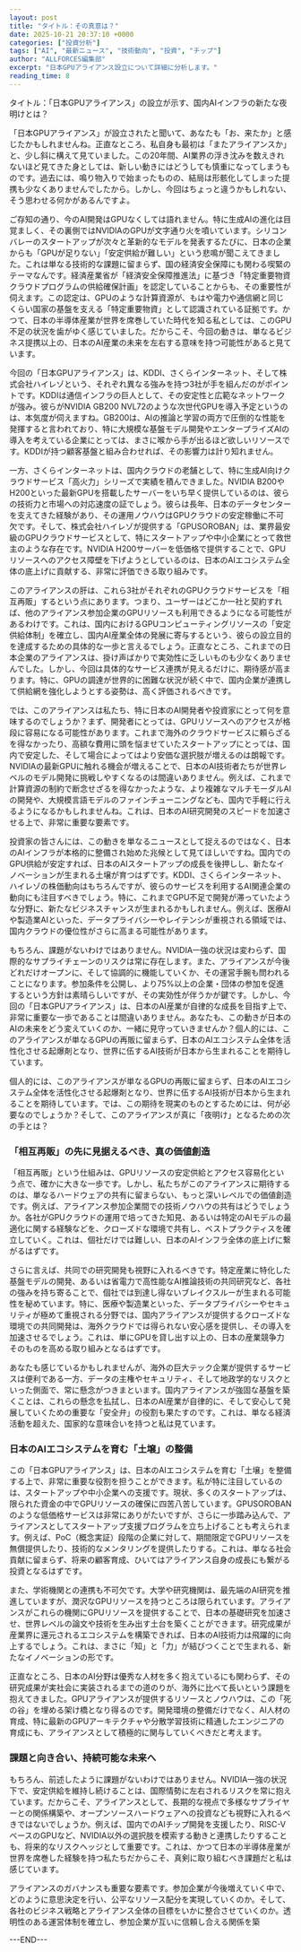 ```yaml
---
layout: post
title: "タイトル：その真意は？"
date: 2025-10-21 20:37:10 +0000
categories: ["投資分析"]
tags: ["AI", "最新ニュース", "技術動向", "投資", "チップ"]
author: "ALLFORCES編集部"
excerpt: "日本GPUアライアンス設立について詳細に分析します。"
reading_time: 8
---
```


タイトル：「日本GPUアライアンス」の設立が示す、国内AIインフラの新たな夜明けとは？

「日本GPUアライアンス」が設立されたと聞いて、あなたも「お、来たか」と感じたかもしれませんね。正直なところ、私自身も最初は「またアライアンスか」と、少し斜に構えて見ていました。この20年間、AI業界の浮き沈みを数えきれないほど見てきた身としては、新しい動きにはどうしても慎重になってしまうものです。過去には、鳴り物入りで始まったものの、結局は形骸化してしまった提携も少なくありませんでしたから。しかし、今回はちょっと違うかもしれない、そう思わせる何かがあるんですよ。

ご存知の通り、今のAI開発はGPUなくしては語れません。特に生成AIの進化は目覚ましく、その裏側ではNVIDIAのGPUが文字通り火を噴いています。シリコンバレーのスタートアップが次々と革新的なモデルを発表するたびに、日本の企業からも「GPUが足りない」「安定供給が難しい」という悲鳴が聞こえてきました。これは単なる技術的な課題に留まらず、国の経済安全保障にも関わる喫緊のテーマなんです。経済産業省が「経済安全保障推進法」に基づき「特定重要物資クラウドプログラムの供給確保計画」を認定していることからも、その重要性が伺えます。この認定は、GPUのような計算資源が、もはや電力や通信網と同じくらい国家の基盤を支える「特定重要物資」として認識されている証拠です。かつて、日本の半導体産業が世界を席巻していた時代を知る私としては、このGPU不足の状況を歯がゆく感じていました。だからこそ、今回の動きは、単なるビジネス提携以上の、日本のAI産業の未来を左右する意味を持つ可能性があると見ています。

今回の「日本GPUアライアンス」は、KDDI、さくらインターネット、そして株式会社ハイレゾという、それぞれ異なる強みを持つ3社が手を組んだのがポイントです。KDDIは通信インフラの巨人として、その安定性と広範なネットワークが強み。彼らがNVIDIA GB200 NVL72のような次世代GPUを導入予定というのは、本気度が伺えますね。GB200は、AIの推論と学習の両方で圧倒的な性能を発揮すると言われており、特に大規模な基盤モデル開発やエンタープライズAIの導入を考えている企業にとっては、まさに喉から手が出るほど欲しいリソースです。KDDIが持つ顧客基盤と組み合わせれば、その影響力は計り知れません。

一方、さくらインターネットは、国内クラウドの老舗として、特に生成AI向けクラウドサービス「高火力」シリーズで実績を積んできました。NVIDIA B200やH200といった最新GPUを搭載したサーバーをいち早く提供しているのは、彼らの技術力と市場への対応速度の証でしょう。彼らは長年、日本のデータセンターを支えてきた経験があり、その運用ノウハウはGPUクラウドの安定稼働に不可欠です。そして、株式会社ハイレゾが提供する「GPUSOROBAN」は、業界最安級のGPUクラウドサービスとして、特にスタートアップや中小企業にとって救世主のような存在です。NVIDIA H200サーバーを低価格で提供することで、GPUリソースへのアクセス障壁を下げようとしているのは、日本のAIエコシステム全体の底上げに貢献する、非常に評価できる取り組みです。

このアライアンスの肝は、これら3社がそれぞれのGPUクラウドサービスを「相互再販」するという点にあります。つまり、ユーザーはどこか一社と契約すれば、他のアライアンス参加企業のGPUリソースも利用できるようになる可能性があるわけです。これは、国内におけるGPUコンピューティングリソースの「安定供給体制」を確立し、国内AI産業全体の発展に寄与するという、彼らの設立目的を達成するための具体的な一歩と言えるでしょう。正直なところ、これまでの日本企業のアライアンスは、掛け声ばかりで実効性に乏しいものも少なくありませんでした。しかし、今回は具体的なサービス連携が見えるだけに、期待感が高まります。特に、GPUの調達が世界的に困難な状況が続く中で、国内企業が連携して供給網を強化しようとする姿勢は、高く評価されるべきです。

では、このアライアンスは私たち、特に日本のAI開発者や投資家にとって何を意味するのでしょうか？まず、開発者にとっては、GPUリソースへのアクセスが格段に容易になる可能性があります。これまで海外のクラウドサービスに頼らざるを得なかったり、高額な費用に頭を悩ませていたスタートアップにとっては、国内で安定した、そして場合によってはより安価な選択肢が増えるのは朗報です。NVIDIAの最新GPUに触れる機会が増えることで、日本のAI技術者たちが世界レベルのモデル開発に挑戦しやすくなるのは間違いありません。例えば、これまで計算資源の制約で断念せざるを得なかったような、より複雑なマルチモーダルAIの開発や、大規模言語モデルのファインチューニングなども、国内で手軽に行えるようになるかもしれませんね。これは、日本のAI研究開発のスピードを加速させる上で、非常に重要な要素です。

投資家の皆さんには、この動きを単なるニュースとして捉えるのではなく、日本のAIインフラが本格的に整備され始めた兆候として見てほしいですね。国内でのGPU供給が安定すれば、日本のAIスタートアップの成長を後押しし、新たなイノベーションが生まれる土壌が育つはずです。KDDI、さくらインターネット、ハイレゾの株価動向はもちろんですが、彼らのサービスを利用するAI関連企業の動向にも注目すべきでしょう。特に、これまでGPU不足で開発が滞っていたような分野に、新たなビジネスチャンスが生まれるかもしれません。例えば、医療AIや製造業AIといった、データプライバシーやレイテンシが重視される領域では、国内クラウドの優位性がさらに高まる可能性があります。

もちろん、課題がないわけではありません。NVIDIA一強の状況は変わらず、国際的なサプライチェーンのリスクは常に存在します。また、アライアンスが今後どれだけオープンに、そして協調的に機能していくか、その運営手腕も問われることになります。参加条件を公開し、より75%以上の企業・団体の参加を促進するという方針は素晴らしいですが、その実効性が伴うかが鍵です。しかし、今回の「日本GPUアライアンス」は、日本のAI産業が自律的な成長を目指す上で、非常に重要な一歩であることは間違いありません。あなたも、この動きが日本のAIの未来をどう変えていくのか、一緒に見守っていきませんか？個人的には、このアライアンスが単なるGPUの再販に留まらず、日本のAIエコシステム全体を活性化させる起爆剤となり、世界に伍するAI技術が日本から生まれることを期待しています。

個人的には、このアライアンスが単なるGPUの再販に留まらず、日本のAIエコシステム全体を活性化させる起爆剤となり、世界に伍するAI技術が日本から生まれることを期待しています。では、この期待を現実のものとするためには、何が必要なのでしょうか？そして、このアライアンスが真に「夜明け」となるための次の手とは？

### 「相互再販」の先に見据えるべき、真の価値創造

「相互再販」という仕組みは、GPUリソースの安定供給とアクセス容易化という点で、確かに大きな一歩です。しかし、私たちがこのアライアンスに期待するのは、単なるハードウェアの共有に留まらない、もっと深いレベルでの価値創造です。例えば、アライアンス参加企業間での技術ノウハウの共有はどうでしょうか。各社がGPUクラウドの運用で培ってきた知見、あるいは特定のAIモデルの最適化に関する経験などを、クローズドな環境で共有し、ベストプラクティスを確立していく。これは、個社だけでは難しい、日本のAIインフラ全体の底上げに繋がるはずです。

さらに言えば、共同での研究開発も視野に入れるべきです。特定産業に特化した基盤モデルの開発、あるいは省電力で高性能なAI推論技術の共同研究など、各社の強みを持ち寄ることで、個社では到達し得ないブレイクスルーが生まれる可能性を秘めています。特に、医療や製造業といった、データプライバシーやセキュリティが極めて重視される分野では、国内アライアンスが提供するクローズドな環境での共同開発は、海外クラウドでは得られない安心感を提供し、その導入を加速させるでしょう。これは、単にGPUを貸し出す以上の、日本の産業競争力そのものを高める取り組みとなるはずです。

あなたも感じているかもしれませんが、海外の巨大テック企業が提供するサービスは便利である一方、データの主権やセキュリティ、そして地政学的なリスクといった側面で、常に懸念がつきまといます。国内アライアンスが強固な基盤を築くことは、これらの懸念を払拭し、日本のAI産業が自律的に、そして安心して発展していくための重要な「安全弁」の役割も果たすのです。これは、単なる経済活動を超えた、国家的な意味合いを持つと私は見ています。

### 日本のAIエコシステムを育む「土壌」の整備

この「日本GPUアライアンス」は、日本のAIエコシステムを育む「土壌」を整備する上で、非常に重要な役割を担うことができます。私が特に注目しているのは、スタートアップや中小企業への支援です。現状、多くのスタートアップは、限られた資金の中でGPUリソースの確保に四苦八苦しています。GPUSOROBANのような低価格サービスは非常にありがたいですが、さらに一歩踏み込んで、アライアンスとしてスタートアップ支援プログラムを立ち上げることも考えられます。例えば、PoC（概念実証）段階の企業に対して、期間限定でGPUリソースを無償提供したり、技術的なメンタリングを提供したりする。これは、単なる社会貢献に留まらず、将来の顧客育成、ひいてはアライアンス自身の成長にも繋がる投資となるはずです。

また、学術機関との連携も不可欠です。大学や研究機関は、最先端のAI研究を推進していますが、潤沢なGPUリソースを持つところは限られています。アライアンスがこれらの機関にGPUリソースを提供することで、日本の基礎研究を加速させ、世界レベルの論文や技術を生み出す土台を築くことができます。研究成果が産業界に還元されるエコシステムを構築できれば、日本のAI技術力は飛躍的に向上するでしょう。これは、まさに「知」と「力」が結びつくことで生まれる、新たなイノベーションの形です。

正直なところ、日本のAI分野は優秀な人材を多く抱えているにも関わらず、その研究成果が実社会に実装されるまでの道のりが、海外に比べて長いという課題を抱えてきました。GPUアライアンスが提供するリソースとノウハウは、この「死の谷」を埋める架け橋となり得るのです。開発環境の整備だけでなく、AI人材の育成、特に最新のGPUアーキテクチャや分散学習技術に精通したエンジニアの育成にも、アライアンスとして積極的に関与していくべきだと考えます。

### 課題と向き合い、持続可能な未来へ

もちろん、前述したように課題がないわけではありません。NVIDIA一強の状況下で、安定供給を維持し続けることは、国際情勢に左右されるリスクを常に抱えています。だからこそ、アライアンスとして、長期的な視点で多様なサプライヤーとの関係構築や、オープンソースハードウェアへの投資なども視野に入れるべきではないでしょうか。例えば、国内でのAIチップ開発を支援したり、RISC-VベースのGPUなど、NVIDIA以外の選択肢を模索する動きと連携したりすることも、将来的なリスクヘッジとして重要です。これは、かつて日本の半導体産業が世界を席巻した経験を持つ私たちだからこそ、真剣に取り組むべき課題だと私は感じています。

アライアンスのガバナンスも重要な要素です。参加企業が今後増えていく中で、どのように意思決定を行い、公平なリソース配分を実現していくのか。そして、各社のビジネス戦略とアライアンス全体の目標をいかに整合させていくのか。透明性のある運営体制を確立し、参加企業が互いに信頼し合える関係を築

---END---